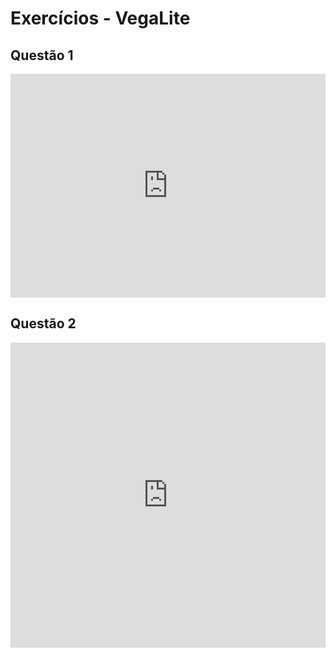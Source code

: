 # Exercícios - VegaLite

## Questão 1
<iframe width="100%" height="358" frameborder="0"
  src="https://observablehq.com/embed/b2dbc8a85221db72?cells=accelerationYear"></iframe>


## Questão 2
<iframe width="100%" height="488" frameborder="0"
  src="https://observablehq.com/embed/b2dbc8a85221db72?cells=scatterPlotCountry"></iframe>
